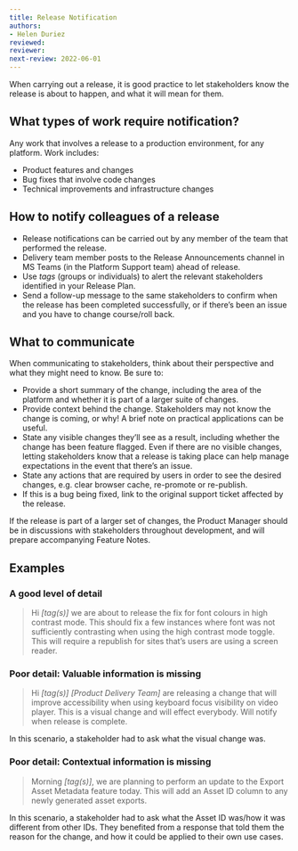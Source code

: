 ```yaml
---
title: Release Notification
authors: 
- Helen Duriez
reviewed: 
reviewer:
next-review: 2022-06-01
---
```


When carrying out a release, it is good practice to let stakeholders know the release is about to happen, and what it will mean for them. 

## What types of work require notification?

Any work that involves a release to a production environment, for any platform. Work includes:

- Product features and changes
- Bug fixes that involve code changes
- Technical improvements and infrastructure changes

## How to notify colleagues of a release

- Release notifications can be carried out by any member of the team that performed the release.
- Delivery team member posts to the Release Announcements channel in MS Teams (in the Platform Support team) ahead of release.
- Use *tags* (groups or individuals) to alert the relevant stakeholders identified in your Release Plan.
- Send a follow-up message to the same stakeholders to confirm when the release has been completed successfully, or if there’s been an issue and you have to change course/roll back.

## What to communicate

When communicating to stakeholders, think about their perspective and what they might need to know. Be sure to:

- Provide a short summary of the change, including the area of the platform and whether it is part of a larger suite of changes.
- Provide context behind the change. Stakeholders may not know the change is coming, or why! A brief note on practical applications can be useful.
- State any visible changes they’ll see as a result, including whether the change has been feature flagged. Even if there are no visible changes, letting stakeholders know that a release is taking place can help manage expectations in the event that there’s an issue.
- State any actions that are required by users in order to see the desired changes, e.g. clear browser cache, re-promote or re-publish.
- If this is a bug being fixed, link to the original support ticket affected by the release.

If the release is part of a larger set of changes, the Product Manager should be in discussions with stakeholders throughout development, and will prepare accompanying Feature Notes.

## Examples

### A good level of detail

> Hi *\[tag(s)]* we are about to release the fix for font colours in high contrast mode. 
> This should fix a few instances where font was not sufficiently contrasting when using the high contrast mode toggle.
> This will require a republish for sites that’s users are using a screen reader.

### Poor detail: Valuable information is missing

> Hi *\[tag(s)]* *\[Product Delivery Team]* are releasing a change that will improve accessibility when using keyboard focus visibility on video player.
> This is a visual change and will effect everybody. Will notify when release is complete.

In this scenario, a stakeholder had to ask what the visual change was.

### Poor detail: Contextual information is missing

> Morning *\[tag(s)]*, we are planning to perform an update to the Export Asset Metadata feature today. This will add an Asset ID column to any newly generated asset exports.

In this scenario, a stakeholder had to ask what the Asset ID was/how it was different from other IDs. They benefited from a response that told them the reason for the change, and how it could be applied to their own use cases.
